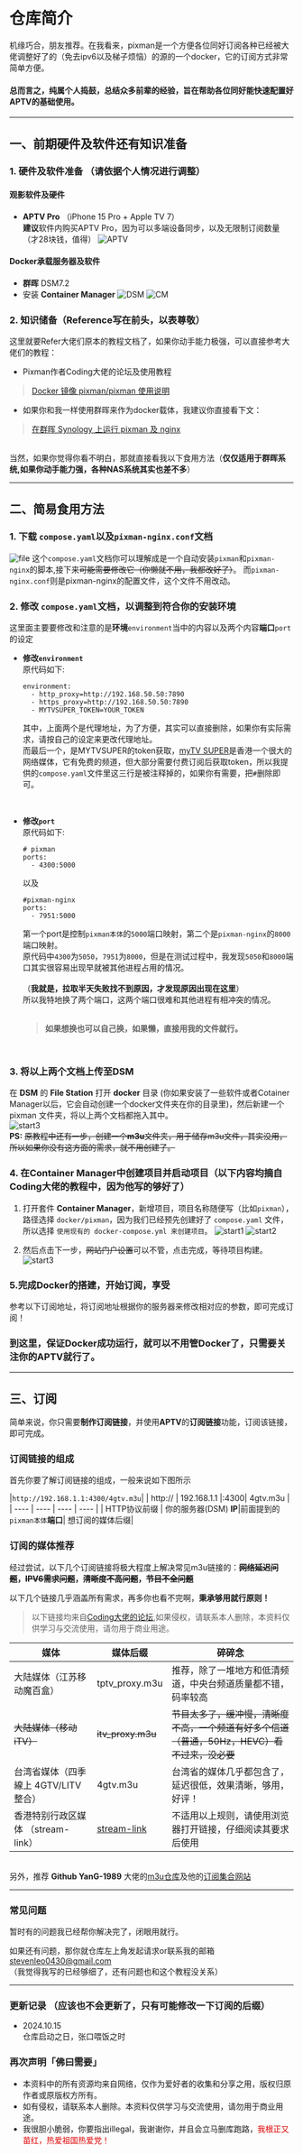 
# 仓库简介

机缘巧合，朋友推荐。在我看来，pixman是一个方便各位同好订阅各种已经被大佬调整好了的（免去ipv6以及梯子烦恼）的源的一个docker，它的订阅方式非常简单方便。

#### 总而言之，纯属个人捣鼓，总结众多前辈的经验，旨在帮助各位同好能快速配置好APTV的基础使用。
---




## 一、前期硬件及软件还有知识准备

### 1. 硬件及软件准备 （请依据个人情况进行调整） 

#### 观影软件及硬件 
* **APTV Pro** （iPhone 15 Pro + Apple TV 7）<br>
**建议**软件内购买APTV Pro，因为可以多端设备同步，以及无限制订阅数量（才28块钱，值得）
![APTV](img/APTV.png)
#### Docker承载服务器及软件 
* **群晖** DSM7.2  
* 安装 **Container Manager**
![DSM](img/DSM.png)
![CM](img/CotainerManager.png)


### 2. 知识储备（Reference写在前头，以表尊敬）  
这里就要Refer大佬们原本的教程文档了，如果你动手能力极强，可以直接参考大佬们的教程：  
* Pixman作者Coding大佬的论坛及使用教程
> [Docker 镜像 pixman/pixman 使用说明](https://pixman.io/topics/17)
* 如果你和我一样使用群晖来作为docker载体，我建议你直接看下文：
> [在群晖 Synology 上运行 pixman 及 nginx](https://pixman.io/topics/14)   
  
<br>当然，如果你觉得你看不明白，那就直接看我以下食用方法（**仅仅适用于群晖系统,如果你动手能力强，各种NAS系统其实也差不多**）

---

## 二、简易食用方法
### 1. 下载 `compose.yaml`以及`pixman-nginx.conf`文档
![file](img/file.png)
这个`compose.yaml`文档你可以理解成是一个自动安装`pixman`和`pixman-nginx`的脚本,接下来~~可能需要修改它（你懒就不用，我都改好了）~~。
而`pixman-nginx.conf`则是pixman-nginx的配置文件，这个文件不用改动。
<br>

### 2. 修改 `compose.yaml`文档，以调整到符合你的安装环境
这里面主要要修改和注意的是**环境**`environment`当中的内容以及两个内容**端口**`port`的设定<br>  
* **修改`environment`**<br>
原代码如下:
    ```
    environment:
      - http_proxy=http://192.168.50.50:7890  
      - https_proxy=http://192.168.50.50:7890  
      - MYTVSUPER_TOKEN=YOUR_TOKEN  
    ```
    其中，上面两个是代理地址，为了方便，其实可以直接删除，如果你有实际需求，请按自己的设定来更改代理地址。  
    而最后一个，是MYTVSUPER的token获取，[myTV SUPER](https://www.mytvsuper.com/tc/home/)是香港一个很大的网络媒体，它有免费的频道，但大部分需要付费订阅后获取token，所以我提供的`compose.yaml`文件里这三行是被注释掉的，如果你有需要，把`#`删除即可。
<br>

* **修改`port`**<br>
原代码如下:
    ```
    # pixman
    ports:
      - 4300:5000
    ```
    以及
    ```
    #pixman-nginx
    ports:
      - 7951:5000
    ```

  第一个port是控制`pixman本体`的`5000`端口映射，第二个是`pixman-nginx`的`8000`端口映射。<br>
  原代码中`4300`为`5050`，`7951`为`8000`，但是在测试过程中，我发现`5050`和`8000`端口其实很容易出现早就被其他进程占用的情况。<br>  
  （**我就是，拉取半天失败找不到原因，才发现原因出现在这里**）<br>
  所以我特地换了两个端口，这两个端口很难和其他进程有相冲突的情况。<br><br> 

  >**如果想换也可以自己换，如果懒，直接用我的文件就行。**

<br> 


### 3. 将以上两个文档上传至DSM
在 **DSM** 的 **File Station** 打开 **docker** 目录 (你如果安装了一些软件或者Cotainer Manager以后，它会自动创建一个docker文件夹在你的目录里)，然后新建一个 pixman 文件夹，将以上两个文档都拖入其中。  
![start3](img/start3.png)
<br>
**PS:** ~~原教程中还有一步，创建一个**m3u**文件夹，用于储存m3u文件，其实没用，所以如果你没有这方面的需求，就不用创建了。~~
<br>

### 4. 在Container Manager中创建项目并启动项目（以下内容均摘自Coding大佬的教程中，因为他写的够好了）

1. 打开套件 **Container Manager**，新增项目，项目名称随便写（比如`pixman`），路径选择 `docker/pixman`，因为我们已经预先创建好了 `compose.yaml` 文件，所以选择 `使用现有的 docker-compose.yml 来创建项目`。
![start1](img/start1.png)
![start2](img/start2.png)

2. 然后点击下一步，~~网站门户设置~~可以不管，点击完成，等待项目构建。
![start3](img/start4.png)

### 5.完成Docker的搭建，开始订阅，享受
参考以下订阅地址，将订阅地址根据你的服务器来修改相对应的参数，即可完成订阅！

### 到这里，保证Docker成功运行，就可以不用管Docker了，只需要关注你的APTV就行了。

---
## 三、订阅

简单来说，你只需要**制作订阅链接**，并使用**APTV**的**订阅链接**功能，订阅该链接，即可完成。

### 订阅链接的组成
首先你要了解订阅链接的组成，一般来说如下图所示

|`http://192.168.1.1:4300/4gtv.m3u`|
| http:// | 192.168.1.1 |:4300| 4gtv.m3u |
|  ----  | ----  | ----  | ----  |
| HTTP协议前缀 | 你的服务器(DSM) **IP**|前面提到的`pixman本体`**端口**| 想订阅的媒体后缀|

### 订阅的媒体推荐
经过尝试，以下几个订阅链接将极大程度上解决常见m3u链接的：**~~网络延迟问题~~，~~IPV6需求问题~~，~~清晰度不高问题~~，~~节目不全问题~~**

以下几个链接几乎涵盖所有需求，再多你也看不完啊，**秉承够用就行原则！**
>以下链接均来自[Coding大佬的论坛](https://pixman.io/),如果侵权，请联系本人删除，本资料仅供学习与交流使用，请勿用于商业用途。

|媒体|媒体后缀|碎碎念|
|  ----  | ----  | ----  |
| 大陆媒体（江苏移动魔百盒） | tptv_proxy.m3u  | 推荐，除了一堆地方和低清频道，中央台频道质量都不错，码率较高|
| ~~大陆媒体（移动iTV）~~ | ~~itv_proxy.m3u~~  | ~~节目太多了，缓冲慢，清晰度不高，一个频道有好多个信道（普通，50Hz，HEVC）看不过来，没必要~~|
| 台湾省媒体（四季線上 4GTV/LITV 整合） | 4gtv.m3u | 台湾省的媒体几乎都包含了，延迟很低，效果清晰，够用，好评！|
| 香港特别行政区媒体 （stream-link） | [stream-link](https://www.stream-link.org/)| 不适用以上规则，请使用浏览器打开链接，仔细阅读其要求后使用|

<br>另外，推荐 **Github YanG-1989** 大佬的[m3u仓库](https://github.com/YanG-1989/m3u)及他的[订阅集合网站](https://yang-1989.eu.org/)

---
### 常见问题
暂时有的问题我已经帮你解决完了，闭眼用就行。

如果还有问题，那你就仓库左上角发起请求or联系我的邮箱 stevenleo0430@gmail.com   
（我觉得我写的已经够细了，还有问题也和这个教程没关系）

---
### 更新记录 （应该也不会更新了，只有可能修改一下订阅的后缀）    
* 2024.10.15  
仓库启动之日，张口喂饭之时


### 再次声明「佛曰需要」
* 本资料中的所有资源均来自网络，仅作为爱好者的收集和分享之用，版权归原作者或原版权方所有。  
* 如有侵权，请联系本人删除。本资料仅供学习与交流使用，请勿用于商业用途。
* 我很胆小脆弱，你要指出illegal，我谢谢你，并且会立马删库跑路，<font color="#dd0000">我根正又苗红，热爱祖国热爱党！</font><br /> 
